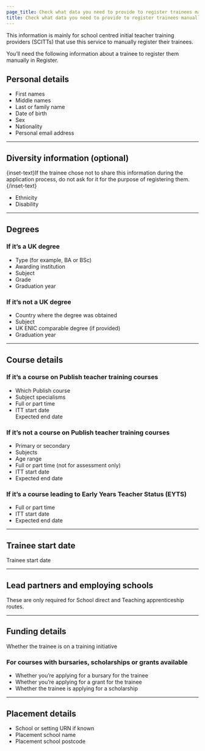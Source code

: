 ```yaml
---
page_title: Check what data you need to provide to register trainees manually
title: Check what data you need to provide to register trainees manually
---
```


This information is mainly for school centred initial teacher training providers (SCITTs) that use this service to manually register their trainees.

You’ll need the following information about a trainee to register them manually in Register.

## Personal details

<ul class="govuk-list">
<li> First names </li>
<li> Middle names  </li>
<li> Last or family name  </li>
<li> Date of birth  </li>
<li> Sex </li>
<li>Nationality</li>
<li>Personal email address</li>
</ul>

<hr class="govuk-section-break govuk-section-break--m govuk-section-break--visible">

## Diversity information (optional)

{inset-text}If the trainee chose not to share this information during the application process, do not ask for it for the purpose of registering them.{/inset-text}

<ul class="govuk-list">
<li> Ethnicity </li>
<li> Disability </li>
</ul>
<hr class="govuk-section-break govuk-section-break--m govuk-section-break--visible">

## Degrees

### If it’s a UK degree

<ul class="govuk-list">
<li> Type (for example, BA or BSc) </li>
<li> Awarding institution  </li>
<li> Subject  </li>
<li> Grade  </li>
<li> Graduation year </li>
</ul>

### If it’s not a UK degree

<ul class="govuk-list">
<li> Country where the degree was obtained </li>
<li> Subject </li>
<li> UK ENIC comparable degree (if provided) </li>
<li> Graduation year </li>
</ul>
<hr class="govuk-section-break govuk-section-break--m govuk-section-break--visible">

## Course details

### If it’s a course on Publish teacher training courses
<ul class="govuk-list">
<li> Which Publish course  </li>
<li> Subject specialisms  </li>
<li> Full or part time  </li>
<li> ITT start date  </li>
Expected end date
</ul>

### If it’s not a course on Publish teacher training courses

<ul class="govuk-list">
<li> Primary or secondary </li>
<li> Subjects </li>
<li> Age range </li>
<li> Full or part time (not for assessment only) </li>
<li> ITT start date </li>
<li> Expected end date </li>
</ul>

### If it’s a course leading to Early Years Teacher Status (EYTS)

<ul class="govuk-list">
<li> Full or part time </li>
<li> ITT start date </li>
<li> Expected end date  </li>
</ul>

<hr class="govuk-section-break govuk-section-break--m govuk-section-break--visible">

## Trainee start date

Trainee start date

<hr class="govuk-section-break govuk-section-break--m govuk-section-break--visible">

## Lead partners and employing schools

These are only required for School direct and Teaching apprenticeship routes.

<hr class="govuk-section-break govuk-section-break--m govuk-section-break--visible">

## Funding details

Whether the trainee is on a training initiative

### For courses with bursaries, scholarships or grants available

<ul class="govuk-list">
<li> Whether you’re applying for a bursary for the trainee  </li>
<li> Whether you’re applying for a grant for the trainee  </li>
<li> Whether the trainee is applying for a scholarship  </li>
</ul>

<hr class="govuk-section-break govuk-section-break--m govuk-section-break--visible">

## Placement details

<ul class="govuk-list">
  <li>School or setting URN if known</li>
  <li>Placement school name</li>
  <li>Placement school postcode</li>
</ul>
